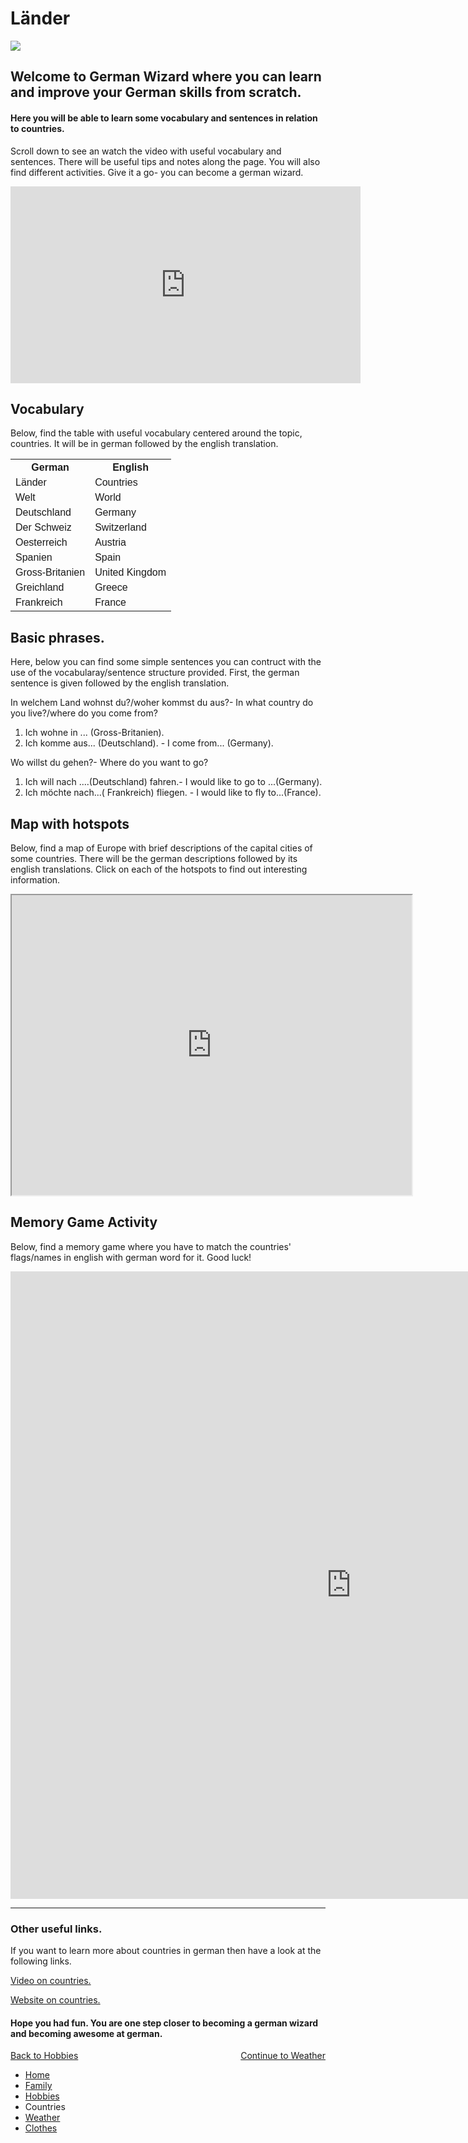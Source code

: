 

<h1>Länder</h1>


  <img src="https://upload.wikimedia.org/wikipedia/en/thumb/6/6b/Terrestrial_globe.svg/1054px-Terrestrial_globe.svg.png" />
  
<h2>Welcome to German Wizard where you can learn and improve your German skills from scratch.</h2>

<h4> Here you will be able to learn some vocabulary and sentences in relation to countries.</h4>
<p> Scroll down to see an watch the video with useful vocabulary and sentences. There will be useful tips and notes along the page. You will also find different activities. Give it a go- you can become a german wizard.</p>
<p>

  
<iframe width="560" height="315" src="https://www.youtube.com/embed/W7pOkEx4kW8?rel=0" frameborder="0" allow="autoplay; encrypted-media" allowfullscreen></iframe>


<h2> Vocabulary</h2>
<p> Below, find the table with useful vocabulary centered around the topic, countries. It will be in german followed by the english translation. </p>
<p>

<html>
<head>
<style>
table {
    font-family: arial, sans-serif;
    border-collapse: collapse;
    width: 100%;
}

td, th {
    border: 1px solid #dddddd;
    text-align: left;
    padding: 8px;
}

tr:nth-child(even) {
    background-color: #dddddd;
}
</style>
</head>
<body>

<table>
  <tr>
    <th>German</th>
    <th>English</th>
  </tr>
  <tr>
    <td>Länder</td>
    <td>Countries</td>
  </tr>
  <tr>
    <td>Welt</td>
    <td>World</td>
  </tr>
  <tr>
    <td>Deutschland</td>
    <td>Germany</td>
  </tr>
  <tr>
    <td>Der Schweiz</td>
    <td>Switzerland</td>
  </tr>
  <tr>
    <td>Oesterreich</td>
    <td>Austria</td>
  </tr>
  <tr>
    <td>Spanien</td>
    <td>Spain</td>
  </tr>
  <tr>
    <td>Gross-Britanien</td>
    <td>United Kingdom</td>
  </tr>
  <tr>
    <td>Greichland</td>
    <td>Greece</td>
  </tr>
   <tr>
    <td>Frankreich</td>
    <td>France</td>
  </tr>
</table>

</body>
</html>


 <h2> Basic phrases.  </h2> 
  <p> Here, below you can find some simple sentences you can contruct with the use of the vocabularay/sentence structure provided. First, the  german sentence is given followed by the english translation. </p>
  
  <p>In welchem Land wohnst du?/woher kommst du aus?- In what country do you live?/where do you come from?</p>
<ol>
  <li>Ich wohne in ... (Gross-Britanien).</li>
 <li>Ich komme aus... (Deutschland). - I come from... (Germany).</li>
  </ol>
  
 <p>Wo willst du gehen?- Where do you want to go?</p>
<ol>
  <li>Ich will nach ....(Deutschland) fahren.- I would like to go to ...(Germany).</li>
 <li> Ich möchte nach...( Frankreich) fliegen. - I would like to fly to...(France).</li>
  </ol>
  
<h2> Map with hotspots</h2>

<p> Below, find a map of Europe with brief descriptions of the capital cities of some countries. There will be the german descriptions followed by its english translations. Click on each of the hotspots to find out interesting information.</p>
<p>
<iframe src="https://www.google.com/maps/d/embed?mid=1eYQ0kLyu2x4y7kPsa1Dy38YlTZlnVG38" width="640" height="480"></iframe>

<h2>Memory Game Activity</h2>

<p> Below, find a memory game where you have to match the countries' flags/names in english with german word for it. Good luck!</p>
  <p>
<iframe src="https://h5p.org/h5p/embed/167465" width="1090" height="1004" frameborder="0" allowfullscreen="allowfullscreen"></iframe><script src="https://h5p.org/sites/all/modules/h5p/library/js/h5p-resizer.js" charset="UTF-8"></script>


<hr>
<h3>Other useful links.</h3>
<p>If you want to learn more about countries in german then have a look at the following links.
  
  <a href="https://www.youtube.com/watch?v=JOgBEiv7e-c">Video on countries.</a></p>
  
<a href="https://www.thoughtco.com/countries-of-the-world-index-4101906">Website on countries.</a></p>

<h4> Hope you had fun. You are one step closer to becoming a german wizard and becoming awesome at german.</h4>


<p>
<a style="float:left;" href="hobbies.html">Back to Hobbies</a>
                                      
<a style="float:right;" href="weather.html"> Continue to Weather</a>
 
</p>

<div style="clear:both;"></div>


<ul class="breadcrumb">
  <li><a href="index.html">Home</a></li>
  <li><a href="family.html">Family</a></li>
  <li><a href="hobbies.html">Hobbies</a></li>
  <li>Countries</li>
  <li><a href="weather.html"> Weather</a></li>
  <li><a href="clothes.html">Clothes</a></li>
</ul>
